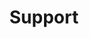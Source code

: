 ---
title: Support
tags:
icon: support
svg: '<svg xmlns="http://www.w3.org/2000/svg" width="24" height="24" fill="none" viewBox="0 0 24 24" stroke-width="1.5" stroke-linecap="round" stroke-linejoin="round" stroke="currentColor"><circle cx="12" cy="12" r="9"/><circle cx="12" cy="12" r="3.5"/><path d="m14 10 4-4M6 18l4-4m0-4L6 6m12 12-4-4"/></svg>'
---